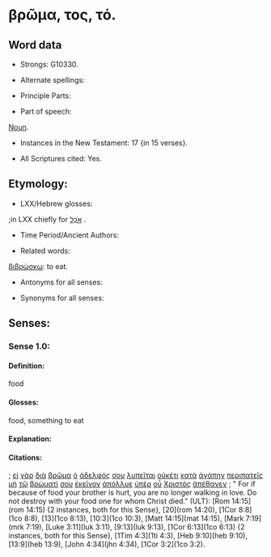 # βρῶμα, τος, τό.

<!-- Status: S2=NeedsFinalCheck -->
<!-- Lexica used for edits: LN MM -->

## Word data

* Strongs: G10330.


* Alternate spellings:   

* Principle Parts: 

* Part of speech: 

[Noun](http://ugg.readthedocs.io/en/latest/noun.html). 

* Instances in the New Testament: 17 {in 15 verses}.

* All Scriptures cited: Yes.

## Etymology: 

* LXX/Hebrew glosses: 

;in LXX chiefly for [אֹכֶל](//en-uhal/H0400) .

* Time Period/Ancient Authors: 

* Related words: 

[βιβρώσκω](../G09770/01.md): to eat.

* Antonyms for all senses:

* Synonyms for all senses: 

## Senses:

### Sense  1.0: 

#### Definition: 

food

#### Glosses: 

food, something to eat

#### Explanation: 

#### Citations: 

; [εἰ](../G14870/01.md) [γὰρ](../G10630/01.md) [διὰ](../G12230/01.md) [βρῶμα](../G10330/01.md) [ὁ](../G35880/01.md) [ἀδελφός](../G00800/01.md) [σου](../G47710/01.md) [λυπεῖται](../G30760/01.md) [οὐκέτι](../G37650/01.md) [κατὰ](../G25960/01.md) [ἀγάπην](../G00260/01.md) [περιπατεῖς](../G40430/01.md) [μὴ](../G33610/01.md) [τῷ](../G35880/01.md) [βρώματί](../G10330/01.md) [σου](../G47710/01.md) [ἐκεῖνον](../G15650/01.md) [ἀπόλλυε](../G06220/01.md) [ὑπὲρ](../G52280/01.md) [οὗ](../G37390/01.md) [Χριστὸς](../G55470/01.md) [ἀπέθανεν](../G05990/01.md)
; " For if because of food your brother is hurt, you are no longer walking in love. Do not destroy with your food one for whom Christ died." (ULT): 
[Rom 14:15](rom 14:15) {2 instances, both for this Sense},  [20](rom 14:20), [1Cor 8:8](1co 8:8), [13](1co 8:13), [10:3](1co 10:3), [Matt 14:15](mat 14:15), [Mark 7:19](mrk 7:19), [Luke 3:11](luk 3:11),  [9:13](luk 9:13), [1Cor 6:13](1co 6:13) {2 instances, both for this Sense}, [1Tim 4:3](1ti 4:3), [Heb 9:10](heb 9:10),  [13:9](heb 13:9), [John 4:34](jhn 4:34), [1Cor 3:2](1co 3:2).
